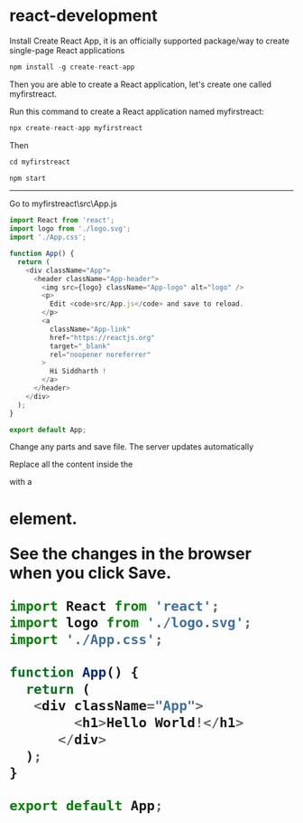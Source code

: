 # react-development

Install Create React App, it is an officially supported package/way to create single-page React applications

```python
npm install -g create-react-app
```

Then you are able to create a React application, let's create one called myfirstreact.

Run this command to create a React application named myfirstreact:

```python
npx create-react-app myfirstreact
```

Then

```python
cd myfirstreact

npm start
```

___________________________________

Go to myfirstreact\src\App.js

```javascript
import React from 'react';
import logo from './logo.svg';
import './App.css';

function App() {
  return (
    <div className="App">
      <header className="App-header">
        <img src={logo} className="App-logo" alt="logo" />
        <p>
          Edit <code>src/App.js</code> and save to reload.
        </p>
        <a
          className="App-link"
          href="https://reactjs.org"
          target="_blank"
          rel="noopener noreferrer"
        >
          Hi Siddharth !
        </a>
      </header>
    </div>
  );
}

export default App;
```

Change any parts and save file. The server updates automatically

Replace all the content inside the <div className="App"> with a <h1> element.

See the changes in the browser when you click Save.

```javascript
import React from 'react';
import logo from './logo.svg';
import './App.css';

function App() {
  return (
   <div className="App">
        <h1>Hello World!</h1>
      </div>
  );
}

export default App;
```


